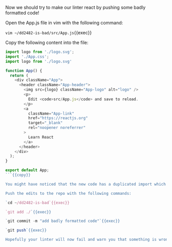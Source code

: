 Now we should try to make our linter react by pushing some badly formatted code!

Open the App.js file in vim with the following command:

`vim ~/dd2482-is-bad/src/App.js`{{exec}}

Copy the following content into the file:

```js
import logo from './logo.svg';
import './App.css';
import logo from './logo.svg'

function App() {
  return (
    <div className="App">
      <header className="App-header">
        <img src={logo} className="App-logo" alt="logo" />
        <p>
          Edit <code>src/App.js</code> and save to reload.
        </p>
        <a
          className="App-link"
          href="https://reactjs.org"
          target="_blank"
          rel="noopener noreferrer"
        >
          Learn React
        </a>
      </header>
    </div>
  );
}

export default App;
```{{copy}}

You might have noticed that the new code has a duplicated import which should trigger the linter.

Push the edits to the repo with the following commands:

`cd ~/dd2482-is-bad`{{exec}}

`git add ./`{{exec}}

`git commit -m "add badly formatted code"`{{exec}}

`git push`{{exec}}

Hopefully your linter will now fail and warn you that something is wrong with your code!
